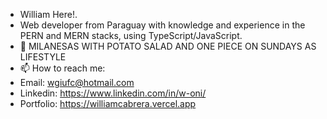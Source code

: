 
- William Here!.
- Web developer from Paraguay with knowledge and experience in the PERN and MERN stacks, using TypeScript/JavaScript.
- 💞️ MILANESAS WITH POTATO SALAD AND ONE PIECE ON SUNDAYS AS LIFESTYLE
- 📫 How to reach me: 
- Email: wgiufc@hotmail.com
- Linkedin: https://www.linkedin.com/in/w-oni/
- Portfolio: https://williamcabrera.vercel.app
 

